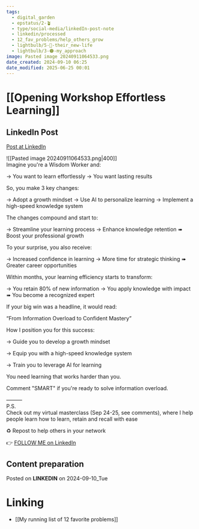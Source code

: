 ```yaml
---
tags:
  - digital_garden
  - epstatus/2-🪴
  - type/social-media/linkedIn-post-note
  - linkedin/processed
  - 12_fav_problems/help_others_grow
  - lightbulb/5-🔵-their_new-life
  - lightbulb/3-🟠-my_approach
image: Pasted image 20240911064533.png
date_created: 2024-09-10 06:25
date_modified: 2025-06-25 00:01
---
```

# [[Opening Workshop Effortless Learning]]

## LinkedIn Post

[Post at LinkedIn](https://www.linkedin.com/posts/sebastiankamilli_imagine-youre-a-wisdom-worker-and-you-activity-7239150762038104064-Gnxs?utm_source=share&utm_medium=member_desktop)

![[Pasted image 20240911064533.png|400]]  
Imagine you're a Wisdom Worker and:

→ You want to learn effortlessly
→ You want lasting results

So, you make 3 key changes:

→ Adopt a growth mindset
→ Use AI to personalize learning
→ Implement a high-speed knowledge system

The changes compound and start to:

→ Streamline your learning process
→ Enhance knowledge retention
➠ Boost your professional growth

To your surprise, you also receive:

→ Increased confidence in learning
→ More time for strategic thinking
➠ Greater career opportunities

Within months, your learning efficiency starts to transform:

→ You retain 80% of new information
→ You apply knowledge with impact
➠ You become a recognized expert

If your big win was a headline, it would read:

“From Information Overload to Confident Mastery”

How I position you for this success:

→ Guide you to develop a growth mindset

→ Equip you with a high-speed knowledge system

→ Train you to leverage AI for learning

You need learning that works harder than you.

Comment "SMART" if you're ready to solve information overload.

———  
P.S.  
Check out my virtual masterclass (Sep 24-25, see comments), where
I help people learn how to learn, retain and recall with ease

♻ Repost to help others in your network

👉 [FOLLOW ME on LinkedIn](https://www.linkedin.com/comm/mynetwork/discovery-see-all?usecase=PEOPLE_FOLLOWS&followMember=sebastiankamilli)

## Content preparation

Posted on **LINKEDIN** on 2024-09-10_Tue

# Linking

+ [[My running list of 12 favorite problems]]